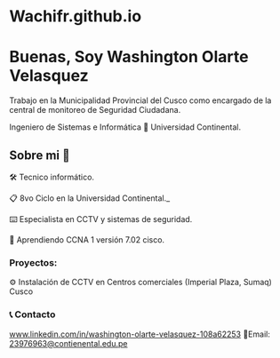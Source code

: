 # Wachifr.github.io
# Buenas, Soy Washington Olarte Velasquez

Trabajo en la Municipalidad Provincial del Cusco como encargado de la central de monitoreo de Seguridad Ciudadana.

Ingeniero de Sistemas e Informática 📌 Universidad Continental.

## Sobre mi 🚀

🛠 Tecnico informático.

📋 8vo Ciclo en la Universidad Continental._

⌨️ Especialista en CCTV y sistemas de seguridad.

📖 Aprendiendo CCNA 1 versión 7.02 cisco.
    

### Proyectos: 

⚙️ Instalación de CCTV en Centros comerciales (Imperial Plaza, Sumaq) Cusco 

### 📞 Contacto

www.linkedin.com/in/washington-olarte-velasquez-108a62253
📧Email: 23976963@contienental.edu.pe



